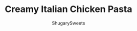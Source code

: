 ---
layout: ../../layouts/MarkdownPostLayout.astro
title: Creamy Italian Chicken Pasta
author: ShugarySweets
pubDate: 2019-01-15
description: "Creamy Italian Chicken Pasta recipe, packed with flavor from spinach, garlic, and sun dried tomatoes, your family will gobble this easy dinner right up!"
image_url: https://www.shugarysweets.com/wp-content/uploads/2019/08/IMG_3872.jpg
tags: ["Main Dish","Italian"]
calories: 695
protein: 50
carbohydrates: 38
fats: 37
fiber: 2
ingredients: ["1 cup all-purpose flour","2 teaspoon kosher salt","1 1/2 teaspoon black pepper","2 teaspoon Italian seasoning","1 Tablespoon powdered sugar","6 boneless, skinless chicken breasts ","1 cup whole milk","1 teaspoon lemon juice","3 Tablespoon olive oil","2 Tablespoon olive oil","4 cloves garlic, minced","1/4 cup sun dried tomatoes in oil, drained and finely diced","3 Tablespoon cornstarch, divided","1 cup chicken broth","3 cups fresh spinach, roughly chopped","1 cup heavy cream","1 cup whole milk","1 teaspoon kosher salt","1/2 teaspoon pepper (don’t skimp on this)","1 cup parmesan cheese, grated","1 box (16oz) linguine noodles"]
serves: 6
time: "3 hours"
prepTime: "2 hours 30 minutes"
instructions: ["Place raw chicken breast into a bowl and pour milk and lemon juice over the top. Cover and refrigerate for 2-4 hours. You can also do this in the morning, so that it's ready at dinner time!","When ready to cook, create your chicken crust. In a pie plate, or shallow dish, combine flour, salt, pepper, Italian seasoning, and powdered sugar.","Drain chicken from milk marinade and dip into the flour, coating evenly.","Heat a large skillet with olive oil over medium high heat. Place chicken strips in hot skillet for about 3 minutes on each side. Remove and place onto a foil lined baking sheet.","Bake chicken in 350 degree oven for about 18-20 minutes.","While the chicken bakes, cook your linguine (or favorite pasta) according to package.","To make the sauce, using the same skillet as the chicken, add additional olive oil, scraping the bits from the pan. Over medium heat, add garlic and sun dried tomatoes to the pan, heat for several minutes.","Sprinkle 1 Tbsp cornstarch over the tomatoes, and mix thoroughly.","Add chicken broth, whisk until combined. Cook for about 5 minutes.","In a small bowl, mix remaining cornstarch with milk and whisk. Add to the broth and continue whisking while adding in the cream, spinach, salt, and pepper.","Turn heat to low and simmer until sauce thickens and spinach wilts. Add in parmesan cheese.","Stir and heat on low until chicken and noodles are done.","Serve in a large bowl and enjoy."]
nutrition: ["695 calories","38 grams carbohydrates","169 milligrams cholesterol","37 grams fat","2 grams fiber","50 grams protein","16 grams saturated fat","1785 grams sodium","3 grams sugar","1 grams trans fat","19 grams unsaturated fat"]
---